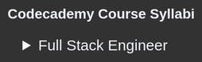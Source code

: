 # Codecademy Course Syllabi

<style>
html {
    background-color: rgb(50, 50, 50);
    color: aliceblue;
}

body {
    font-family: sans-serif;
    line-height: 1.5;
}

summary:hover {
    cursor: pointer;
    color: lightblue;
}

summary:active {
    color: gray;
}

.root {
    font-size: 30px;
    margin-left: 30px;
}

.unit {
    font-size: 24px;
}

.chapter {
    font-size: 18px;
}

.section {
    font-size: 16px;
}

.section table {
}

table {
    font-size: 14px;
    margin-left: 10px;
    margin-bottom: 10px;
    border: none;
}

th {
    opacity: 0.6;
    font-weight: normal;
    font-style: normal;
    border: none;
    padding-right: 15px;
}

th:after {
    content: ":";
}

td {
    border: none;
    font-style: italic;
}

.check{
    font-weight: normal;
    font-style: normal;
}

.notdone::before {
    color: red;
    content: "☐";
}

.done::before {
    color: green;
    content: "🗹";
}

</style>

<!-- COURSE: FULL STACK ENGINEER -->
<details class="root"><summary>Full Stack Engineer</summary>

<!-- UNIT: WEB DEVELOPMENT FOUNDATIONS -->
+ <details class="unit"><summary>Web Development Foundations</summary>

    <!-- CHAPTER: WELCOME TO THE FULL STACK ENGINEER PATH -->
    + <details class="chapter"><summary>Welcome to the Full Stack Engineer Path</summary>

        + <details class="section"><summary>Getting Started on Full-Stack Engineering</summary>
            <table>
                <tr>
                    <td class="check done"></td>
                    <th>Informational</th>
                    <td>Welcome to the Full-Stack Engineer Path</td>
                </tr>
                <tr>
                    <td class="check done"></td>
                    <th>Informational</th>
                    <td>Helpful Resources</td>
                </tr>
                <tr>
                    <td class="check done"></td>
                    <th>Informational</th>
                    <td>Community Resources</td>
                </tr>
            </table>
            </details>

        + <details class="section"><summary>Introduction: Overview of Web Development</summary>
            <table>
                <tr>
                    <td class="check done"></td>
                    <th>Informational</th>
                    <td>Introduction: Overview of Web Development</td>
                </tr>
            </table>
            </details>
        

        + <details class="section"><summary>The Internet and Web Development</summary>
            <table>
                <tr>
                    <td class="check done"></td>
                    <th>Lesson</th>
                    <td>Overview of the Internet</td>
                </tr>
                <tr>
                    <td class="check done"></td>
                    <th>Lesson</th>
                    <td>Languages for Web Development</td>
                </tr>
            </table>
            </details>
        
        + <details class="section"><summary>Introduction to Software Engineering</summary>
            <table>
                <tr>
                    <td class="check done"></td>
                    <th>Informational</th>
                    <td>Welcome to the Full-Stack Engineer Path</td>
                </tr>
                <tr>
                    <td class="check done"></td>
                    <th>Informational</th>
                    <td>Helpful Resources</td>
                </tr>
                <tr>
                    <td class="check done"></td>
                    <th>Informational</th>
                    <td>Community Resources</td>
                </tr>
            </table>
            </details>
        
        + <details class="section"><summary>Review: Overview of Web Development</summary>
            <table>
                <tr>
                    <td class="check done"></td>
                    <th>Informational</th>
                    <td>Review: Overview of Web Development</td>
                </tr>
            </table>
            </details>
        
        </details>

    <!-- CHAPTER: FUNDAMENTALS OF HTML -->
    + <details class="chapter"><summary>Fundamentals of HTML</summary>

        + <details class="section"><summary>Introduction: Fundamentals of HTML</summary>
            <table>
                <tr>
                    <td class="check done"></td>
                    <th>Informational</th>
                    <td>Introduction: Fundamentals of HTML</td>
                </tr>
            </table>
            </details>

        + <details class="section"><summary>Learn HTML: Elements</summary>
            <table>
                <tr>
                    <td class="check done"></td>
                    <th>Lesson</th>
                    <td>Introduction to HTML</td>
                </tr>
                <tr>
                    <td class="check done"></td>
                    <th>Quiz</th>
                    <td>Introduction to HTML</td>
                </tr>
            </table>
            </details>
        

        + <details class="section"><summary>Learn HTML: Structure</summary>
            <table>
                <tr>
                    <td class="check done"></td>
                    <th>Lesson</th>
                    <td>HTML Document Standards</td>
                </tr>
                <tr>
                    <td class="check done"></td>
                    <th>Quiz</th>
                    <td>HTML: Document Standards</td>
                </tr>
                <tr>
                    <td class="check done"></td>
                    <th>Article</th>
                    <td>Intro to Mozilla Developer Network</td>
                </tr>
                <tr>
                    <td class="check done"></td>
                    <th>Article</th>
                    <td>HTML on MDN Web Docs: Debugging</td>
                </tr>
                <tr>
                    <td class="check done"></td>
                    <th>Project</th>
                    <td>Fashion Blog</td>
                </tr>
            </table>
            </details>
        
        + <details class="section"><summary>Learn HTML: Tables</summary>
            <table>
                <tr>
                    <td class="check done"></td>
                    <th>Lesson</th>
                    <td>HTML Tables</td>
                </tr>
                <tr>
                    <td class="check done"></td>
                    <th>Quiz</th>
                    <td>HTML Tables</td>
                </tr>
                <tr>
                    <td class="check done"></td>
                    <th>Project</th>
                    <td>Wine Festival Schedule</td>
                </tr>
            </table>
            </details>
        
        + <details class="section"><summary>Semantic HTML</summary>
            <table>
                <tr>
                    <td class="check done"></td>
                    <th>Lesson</th>
                    <td>Semantic HTML</td>
                </tr>
                <tr>
                    <td class="check done"></td>
                    <th>Quiz</th>
                    <td>Semantic HTML</td>
                </tr>
                <tr>
                    <td class="check done"></td>
                    <th>Project</th>
                    <td>New York City Blog</td>
                </tr>
            </table>
            </details>
        
        + <details class="section"><summary>Review: Fundamentals of HTML</summary>
            <table>
                <tr>
                    <td class="check done"></td>
                    <th>Informational</th>
                    <td>Review: Fundamentals of HTML</td>
                </tr>
            </table>
            </details>
        
        </details>
    
    <!-- CHAPTER: FUNDAMENTALS OF CSS -->
    + <details class="chapter"><summary>Fundamentals of CSS</summary>

        + <details class="section"><summary>Introduction: Fundamentals of CSS</summary>
            <table>
                <tr>
                    <td class="check done"></td>
                    <th>Informational</th>
                    <td>Introduction: Fundamentals of HTML</td>
                </tr>
            </table>
            </details>

        + <details class="section"><summary>Learn CSS: Selectors and Visual Rules</summary>
            <table>
                <tr>
                    <td class="check done"></td>
                    <th>Lesson</th>
                    <td>Setup and Syntax</td>
                </tr>
                <tr>
                    <td class="check done"></td>
                    <th>Lesson</th>
                    <td>Selectors</td>
                </tr>
                <tr>
                    <td class="check done"></td>
                    <th>Quiz</th>
                    <td>Setup and Selectors</td>
                </tr>
                <tr>
                    <td class="check done"></td>
                    <th>Lesson</th>
                    <td>Visual Rules</td>
                </tr>
                <tr>
                    <td class="check done"></td>
                    <th>Quiz</th>
                    <td>Visual Rules</td>
                </tr>
                <tr>
                    <td class="check done"></td>
                    <th>Docs</th>
                    <td>Documentation: CSS</td>
                </tr>
                <tr>
                    <td class="check done"></td>
                    <th>Project</th>
                    <td>Healthy Recipes</td>
                </tr>
                <tr>
                    <td class="check done"></td>
                    <th>Project</th>
                    <td>Olivia Woodruff Portfolios</td>
                </tr>
            </table>
            </details>
        

        + <details class="section"><summary>Learn CSS: The Box Model</summary>
            <table>
                <tr>
                    <td class="check done"></td>
                    <th>Lesson</th>
                    <td>The Box Model</td>
                </tr>
                <tr>
                    <td class="check done"></td>
                    <th>Lesson</th>
                    <td>Changing the Box Model</td>
                </tr>
                <tr>
                    <td class="check done"></td>
                    <th>Quiz</th>
                    <td>Box Model</td>
                </tr>
                <tr>
                    <td class="check done"></td>
                    <th>Article</th>
                    <td>The Box Model in DevTools</td>
                </tr>
                <tr>
                    <td class="check done"></td>
                    <th>Video</th>
                    <td>The Box Model in DevTools</td>
                </tr>
                <tr>
                    <td class="check done"></td>
                    <th>Project</th>
                    <td>The Box Model: Davie's Burgers</td>
                </tr>
            </table>
            </details>
        
        + <details class="section"><summary>Learn CSS: Display and Positioning</summary>
            <table>
                <tr>
                    <td class="check done"></td>
                    <th>Lesson</th>
                    <td>Display and Positioning</td>
                </tr>
                <tr>
                    <td class="check done"></td>
                    <th>Quiz</th>
                    <td>Display and Positioning</td>
                </tr>
                <tr>
                    <td class="check done"></td>
                    <th>Project</th>
                    <td>Broadway</td>
                </tr>
            </table>
            </details>
        
        + <details class="section"><summary>Review: Fundamentals of CSS</summary>
            <table>
                <tr>
                    <td class="check done"></td>
                    <th>Informational</th>
                    <td>Review: Fundamentals of CSS</td>
                </tr>

            </table>
            </details>
        
        + <details class="section"><summary>Review: Fundamentals of HTML</summary>
            <table>
                <tr>
                    <td class="check done"></td>
                    <th>Informational:</th>
                    <td>Review: Fundamentals of HTML</td>
                </tr>
            </table>
            </details>
        
        </details>
    
    <!-- CHAPTER: DEVELOPING WEBSITES LOCALLY -->
    + <details class="chapter"><summary>Developing Websites Locally</summary>

        + <details class="section"><summary>Introduction: Developing Websites Locally</summary>
            <table>
                <tr>
                    <td class="check done"></td>
                    <th>Informational</th>
                    <td>Introduction: Developing Websites Locally</td>
                </tr>
            </table>
            </details>

        + <details class="section"><summary>Getting Started with Text Editors</summary>
            <table>
                <tr>
                    <td class="check done"></td>
                    <th>Article</th>
                    <td>Getting Started with Visual Studio Code</td>
                </tr>
                <tr>
                    <td class="check done"></td>
                    <th>Article</th>
                    <td>Building Projects with VS Code</td>
                </tr>
                <tr>
                    <td class="check done"></td>
                    <th>Article</th>
                    <td>Create Your First Local HTML/CSS Project</td>
                </tr>
            </table>
            </details>
        

        + <details class="section"><summary>Developing with CSS</summary>
            <table>
                <tr>
                    <td class="check done"></td>
                    <th>Video</th>
                    <td>Intro to Chrome Devtools</td>
                </tr>
                <tr>
                    <td class="check done"></td>
                    <th>Article</th>
                    <td>CSS Visual Rules in Chrome Inspector</td>
                </tr>
                <tr>
                    <td class="check done"></td>
                    <th>Project</th>
                    <td>Off-Platform Project: Dasmoto's Arts & Crafts</td>
                </tr>
                <tr>
                    <td class="check done"></td>
                    <th>Informational</th>
                    <td>Dasmoto Project Solution</td>
                </tr>
            </table>
            </details>
        
        + <details class="section"><summary>Review: Developing Websites Locally</summary>
            <table>
                <tr>
                    <td class="check done"></td>
                    <th>Informational</th>
                    <td>Review: Developing Websites Locally</td>
                </tr>

            </table>
            </details>
        
        </details>
    
    <!-- CHAPTER: DEPLOYING WEBSITES -->
    + <details class="chapter"><summary>Deploying Websites</summary>

        + <details class="section"><summary>Introduction: Deploying Websites</summary>
            <table>
                <tr>
                    <td class="check done"></td>
                    <th>Informational</th>
                    <td>Introcution: Deploying Websites</td>
                </tr>
            </table>
            </details>

        + <details class="section"><summary>Web Hosting</summary>
            <table>
                <tr>
                    <td class="check done"></td>
                    <th>Video</th>
                    <td>What is Hosting?</td>
                </tr>
                <tr>
                    <td class="check done"></td>
                    <th>Video</th>
                    <td>What is a Domain Name?</td>
                </tr>
            </table>
            </details>
        

        + <details class="section"><summary>Deploy a Site with GitHub Pages</summary>
            <table>
                <tr>
                    <td class="check done"></td>
                    <th>Resource</th>
                    <td>What is GitHub Pages?</td>
                </tr>
                <tr>
                    <td class="check done"></td>
                    <th>Article</th>
                    <td>Creating a Website on GitHub Pages</td>
                </tr>
            </table>
            </details>
        
        + <details class="section"><summary>Command Line for Building Websites</summary>
            <table>
                <tr>
                    <td class="check done"></td>
                    <th>Lesson</th>
                    <td>Navigation</td>
                </tr>
                <tr>
                    <td class="check done"></td>
                    <th>Quiz</th>
                    <td>Navigation</td>
                </tr>
                <tr>
                    <td class="check done"></td>
                    <th>Article</th>
                    <td>Setting Up Command Line</td>
                </tr>
                <tr>
                    <td class="check done"></td>
                    <th>Project</th>
                    <td>Bicycle World</td>
                </tr>
                <tr>
                    <td class="check done"></td>
                    <th>Project</th>
                    <td>Daily Buzz</td>
                </tr>
            </table>
            </details>
        
        + <details class="section"><summary>Review: Deploying Websites</summary>
            <table>
                <tr>
                    <td class="check done"></td>
                    <th>Informational</th>
                    <td>Review: Deploying Websites</td>
                </tr>

            </table>
            </details>
        
        </details>
    
    <!-- CHAPTER: IMPROVED STYLING WITH CSS -->
    + <details class="chapter"><summary>Improved Styling with CSS</summary>

        + <details class="section"><summary>Introduction: Improved Styling with CSS</summary>
            <table>
                <tr>
                    <td class="check done"></td>
                    <th>Informational</th>
                    <td>Introduction: Improved Styling with CSS</td>
                </tr>
            </table>
            </details>

        + <details class="section"><summary>Learn CSS: Colors</summary>
            <table>
                <tr>
                    <td class="check done"></td>
                    <th>Lesson</th>
                    <td>Color</td>
                </tr>
                <tr>
                    <td class="check done"></td>
                    <th>Quiz</th>
                    <td>Color</td>
                </tr>
                <tr>
                    <td class="check done"></td>
                    <th>Project</th>
                    <td>Paint Store</td>
                </tr>
            </table>
            </details>
        

        + <details class="section"><summary>Learn CSS: Typography</summary>
            <table>
                <tr>
                    <td class="check done"></td>
                    <th>Lesson</th>
                    <td>Typography</td>
                </tr>
                <tr>
                    <td class="check done"></td>
                    <th>Quiz</th>
                    <td>Typography</td>
                </tr>
                <tr>
                    <td class="check done"></td>
                    <th>Project</th>
                    <td>Typography</td>
                </tr>
            </table>
            </details>
        
        + <details class="section"><summary>Challenge Project: Build Your Own Cheat Sheet</summary>
            <table>
                <tr>
                    <td class="check done"></td>
                    <th>Project</th>
                    <td>Challenge Project: Build Your Own Cheat Sheet</td>
                </tr>
            </table>
            </details>
        
        + <details class="section"><summary>Learn Links and Buttons</summary>
            <table>
                <tr>
                    <td class="check done"></td>
                    <th>Lesson</th>
                    <td>Learn Links and Buttons</td>
                </tr>
                <tr>
                    <td class="check done"></td>
                    <th>Article</th>
                    <td>Affordances, Signifiers, and Clickability</td>
                </tr>
                <tr>
                    <td class="check done"></td>
                    <th>Quiz</th>
                    <td>Links and Buttons</td>
                </tr>
                <tr>
                    <td class="check done"></td>
                    <th>Project</th>
                    <td>The Summit</td>
                </tr>
            </table>
            </details>
        
        + <details class="section"><summary>Learn Secondary Navigation</summary>
            <table>
                <tr>
                    <td class="check done"></td>
                    <th>Lesson</th>
                    <td>Learn Secondary Navigation</td>
                </tr>
                <tr>
                <tr>
                    <td class="check done"></td>
                    <th>Quiz</th>
                    <td>Learn Secondary Navigation</td>
                </tr>
                <tr>
                    <td class="check done"></td>
                    <th>Project</th>
                    <td>FreshDeals: Blueberries</td>
                </tr>
            </table>
            </details>
        
        + <details class="section"><summary>Wireframing</summary>
            <table>
                <tr>
                    <td class="check done"></td>
                    <th>Video</th>
                    <td>What are Wireframes?</td>
                </tr>
                <tr>
                <tr>
                    <td class="check done"></td>
                    <th>Video</th>
                    <td>From Design to Website</td>
                </tr>
                <tr>
                    <td class="check done"></td>
                    <th>Article</th>
                    <td>Everything You Need to Know about Wireframes and Prototypes</td>
                </tr>
            </table>
            </details>
        
        + <details class="section"><summary>Challenge Project: Build a Website Design System</summary>
            <table>
                <tr>
                    <td class="check done"></td>
                    <th>Project</th>
                    <td>Challenge Project: Build a Website Design System</td>
                </tr>
            </table>
            </details>
        
        + <details class="section"><summary>Review: Improved Styling with CSS</summary>
            <table>
                <tr>
                    <td class="check done"></td>
                    <th>Informational</th>
                    <td>Review: Improved Styling with CSSs</td>
                </tr>

            </table>
            </details>
        
        </details>
    
    <!-- CHAPTER: MAKING A WEBSITE RESPONSIVE -->
    + <details class="chapter"><summary>Making a Website Responsive</summary>

        + <details class="section"><summary>Introduction: Making a Website Responsive</summary>
            <table>
                <tr>
                    <td class="check done"></td>
                    <th>Informational</th>
                    <td>Introduction: Making a Website Responsive</td>
                </tr>
            </table>
            </details>

        + <details class="section"><summary>Learn Responsive Design: Grids and Spacing</summary>
            <table>
                <tr>
                    <td class="check done"></td>
                    <th>Lesson</th>
                    <td>Grids and Spacing</td>
                </tr>
                <tr>
                    <td class="check done"></td>
                    <th>Qui:</th>
                    <td>Grids and Spacing</td>
                </tr>
            </table>
            </details>
        
        + <details class="section"><summary>Layout with Flexbox</summary>
            <table>
                <tr>
                    <td class="check done"></td>
                    <th>Lesson</th>
                    <td>Flexbox</td>
                </tr>
                <tr>
                    <td class="check done"></td>
                    <th>Quiz</th>
                    <td>Flexbox</td>
                </tr>
                <tr>
                    <td class="check done"></td>
                    <th>Project</th>
                    <td>Flexbox: To-Do App</td>
                </tr>
                <tr>
                    <td class="check notdone"></td>
                    <th>Project</th>
                    <td>Off-Platform Project: Tea Cozy</td>
                </tr>
            </table>
            </details>
        
        + <details class="section"><summary>Learn CSS: Grid</summary>
            <table>
                <tr>
                    <td class="check done"></td>
                    <th>Lesson</th>
                    <td>Grid Essentials</td>
                </tr>
                <tr>
                    <td class="check done"></td>
                    <th>Quiz</th>
                    <td>Grid</td>
                </tr>
                <tr>
                    <td class="check notdone"></td>
                    <th>Lesson</th>
                    <td>Advanced CSS Grid</td>
                </tr>
                <tr>
                    <td class="check notdone"></td>
                    <th>Project</th>
                    <td>PupSpa</td>
                </tr>
                <tr>
                    <td class="check notdone"></td>
                    <th>Project</th>
                    <td>CSS Grid: Task Board</td>
                </tr>
            </table>
            </details>
        
        + <details class="section"><summary>Learn Responsive Design</summary>
            <table>
                <tr>
                    <td class="check done"></td>
                    <th>Lesson</th>
                    <td>Sizing Elements</td>
                </tr>
                <tr>
                    <td class="check done"></td>
                    <th>Quiz</th>
                    <td>Sizing Elements</td>
                </tr>
                <tr>
                    <td class="check notdone"></td>
                    <th>Lesson</th>
                    <td>Media Queries</td>
                </tr>
                <tr>
                    <td class="check notdone"></td>
                    <th>Quiz</th>
                    <td>Media Queries</td>
                </tr>
                <tr>
                    <td class="check notdone"></td>
                    <th>Article</th>
                    <td>Simulate Different Screen Sizes with Device Mode in Chrome DevTools</td>
                </tr>
                <tr>
                    <td class="check notdone"></td>
                    <th>Project</th>
                    <td>Tsunami Coffee</td>
                </tr>
            </table>
            </details>
        
        + <details class="section"><summary>Learn CSS: Documentation and Debugging</summary>
            <table>
                <tr>
                    <td class="check notdone"></td>
                    <th>Lesson</th>
                    <td>Documentation and Research</td>
                </tr>
                <tr>
                    <td class="check notdone"></td>
                    <th>Informational</th>
                    <td>Off-Platform Project: Fotomatic</td>
                </tr>
                <tr>
                    <td class="check notdone"></td>
                    <th>Informational</th>
                    <td>Fotomatic Project Solution</td>
                </tr>
            </table>
            </details>
        
        + <details class="section"><summary>Challenge Project: Company Home Page</summary>
            <table>
                <tr>
                    <td class="check notdone"></td>
                    <th>Project</th>
                    <td>Challenge Project: Company Home Page</td>
                </tr>
            </table>
            </details>
        
        + <details class="section"><summary>Challenge Project: Responsive Club Website</summary>
            <table>
                <tr>
                    <td class="check notdone"></td>
                    <th>Project</th>
                    <td>Challenge Project: Responsive Club Website</td>
                </tr>
            </table>
            </details>
        
        + <details class="section"><summary>Review: Making a Website Responsive</summary>
            <table>
                <tr>
                    <td class="check notdone"></td>
                    <th>Informational</th>
                    <td>Review: Making a Website Responsive</td>
                </tr>
            </table>
            </details>

        </details>
    


</details>

